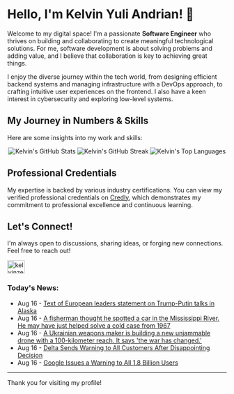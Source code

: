 # Hello, I'm Kelvin Yuli Andrian! 👋

Welcome to my digital space! I'm a passionate **Software Engineer** who thrives on building and collaborating to create meaningful technological solutions. For me, software development is about solving problems and adding value, and I believe that collaboration is key to achieving great things.

I enjoy the diverse journey within the tech world, from designing efficient backend systems and managing infrastructure with a DevOps approach, to crafting intuitive user experiences on the frontend. I also have a keen interest in cybersecurity and exploring low-level systems.

## My Journey in Numbers & Skills

Here are some insights into my work and skills:

<p align="center">
  <img src="https://github-readme-stats.vercel.app/api?username=kelvinzer0&show_icons=true&theme=radical" alt="Kelvin's GitHub Stats" />
  <img src="https://github-readme-streak-stats.herokuapp.com/?user=kelvinzer0&theme=radical" alt="Kelvin's GitHub Streak" />
  <img src="https://github-readme-stats.vercel.app/api/top-langs/?username=kelvinzer0&layout=compact&theme=radical" alt="Kelvin's Top Languages" />
</p>

## Professional Credentials

My expertise is backed by various industry certifications. You can view my verified professional credentials on [Credly](https://www.credly.com/users/kelvin-yuli-andrian/badges), which demonstrates my commitment to professional excellence and continuous learning.

## Let's Connect!

I'm always open to discussions, sharing ideas, or forging new connections. Feel free to reach out!

<p align="left">
    <a href="https://linkedin.com/in/kelvinzero" target="blank"><img align="center" src="https://cdn.jsdelivr.net/npm/simple-icons@3.0.1/icons/linkedin.svg" alt="kelvinzero" height="30" width="40" /></a>
</p>

### Today's News:

<!-- feed start -->
- Aug 16 - [Text of European leaders statement on Trump-Putin talks in Alaska](https://www.yahoo.com/news/articles/text-european-leaders-statement-trump-121928108.html)
- Aug 16 - [A fisherman thought he spotted a car in the Mississippi River. He may have just helped solve a cold case from 1967](https://www.yahoo.com/news/articles/fisherman-thought-spotted-car-mississippi-120041873.html)
- Aug 16 - [A Ukrainian weapons maker is building a new unjammable drone with a 100-kilometer reach. It says 'the war has changed.'](https://www.yahoo.com/news/articles/ukrainian-weapons-maker-building-unjammable-110901176.html)
- Aug 16 - [Delta Sends Warning to All Customers After Disappointing Decision](https://www.yahoo.com/news/articles/delta-sends-warning-customers-disappointing-045328362.html)
- Aug 16 - [Google Issues a Warning to All 1.8 Billion Users](https://www.yahoo.com/news/articles/google-issues-warning-1-8-034808263.html)
<!-- feed end -->

---

Thank you for visiting my profile!